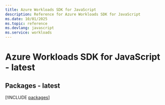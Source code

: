 ```yaml
---
title: Azure Workloads SDK for JavaScript
description: Reference for Azure Workloads SDK for JavaScript
ms.date: 10/01/2025
ms.topic: reference
ms.devlang: javascript
ms.service: workloads
---
```

# Azure Workloads SDK for JavaScript - latest
## Packages - latest
[!INCLUDE [packages](workloads-index.md)]